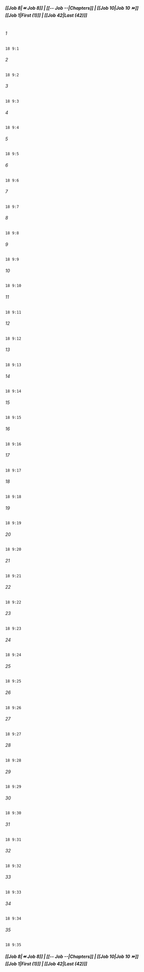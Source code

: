 
##### **[[Job 8|⏪ Job 8]] | [[-- Job --|Chapters]] | [[Job 10|Job 10 ⏩]]**<br>**[[Job 1|First (1)]] | [[Job 42|Last (42)]]**<br><br>

###### 1
``` verse
18 9:1
```
###### 2
``` verse
18 9:2
```
###### 3
``` verse
18 9:3
```
###### 4
``` verse
18 9:4
```
###### 5
``` verse
18 9:5
```
###### 6
``` verse
18 9:6
```
###### 7
``` verse
18 9:7
```
###### 8
``` verse
18 9:8
```
###### 9
``` verse
18 9:9
```
###### 10
``` verse
18 9:10
```
###### 11
``` verse
18 9:11
```
###### 12
``` verse
18 9:12
```
###### 13
``` verse
18 9:13
```
###### 14
``` verse
18 9:14
```
###### 15
``` verse
18 9:15
```
###### 16
``` verse
18 9:16
```
###### 17
``` verse
18 9:17
```
###### 18
``` verse
18 9:18
```
###### 19
``` verse
18 9:19
```
###### 20
``` verse
18 9:20
```
###### 21
``` verse
18 9:21
```
###### 22
``` verse
18 9:22
```
###### 23
``` verse
18 9:23
```
###### 24
``` verse
18 9:24
```
###### 25
``` verse
18 9:25
```
###### 26
``` verse
18 9:26
```
###### 27
``` verse
18 9:27
```
###### 28
``` verse
18 9:28
```
###### 29
``` verse
18 9:29
```
###### 30
``` verse
18 9:30
```
###### 31
``` verse
18 9:31
```
###### 32
``` verse
18 9:32
```
###### 33
``` verse
18 9:33
```
###### 34
``` verse
18 9:34
```
###### 35
``` verse
18 9:35
```

##### **[[Job 8|⏪ Job 8]] | [[-- Job --|Chapters]] | [[Job 10|Job 10 ⏩]]**<br>**[[Job 1|First (1)]] | [[Job 42|Last (42)]]**
